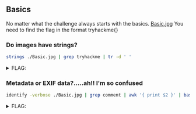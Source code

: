## Basics

No matter what the challenge always starts with the basics. [Basic.jpg](./Basic.jpg ":ignore")
You need to find the flag in the format tryhackme{}

### Do images have strings?

```bash
strings ./Basic.jpg | grep tryhackme | tr -d ' '
```

<details><summary>FLAG:</summary>

```
tryhackme{7h1s_i5_wh4t_strings_d0es}
```

</details>

### Metadata or EXIF data?.....ah!! I'm so confused

```bash
identify -verbose ./Basic.jpg | grep comment | awk '{ print $2 }' | base64 -d
```

<details><summary>FLAG:</summary>

```
tryhackme{4lway5_ch3ck_m3t4da74}
```

</details>